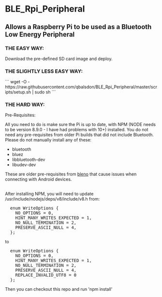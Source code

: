 # BLE_Rpi_Peripheral
<h2>Allows a Raspberry Pi to be used as a Bluetooth Low Energy Peripheral</h2>
<h3>THE EASY WAY:</h3>
Download the pre-defined SD card image and deploy.

<h3>THE SLIGHTLY LESS EASY WAY:</h3>
```
wget -O - https://raw.githubusercontent.com/qbalsdon/BLE_Rpi_Peripheral/master/scripts/setup.sh | sudo sh
```

<h3>THE HARD WAY:</h3>
Pre-Requisites:


All you need to do is make sure the Pi is up to date, with NPM (NODE needs to be version 8.9.0 - I have had problems with 10+) installed. You do not need any pre-requisites from older Pi builds that did not include Bluetooth. Please do not manually install any of these: 

<ul>
<li>bluetooth</li><li>bluez</li><li>libbluetooth-dev</li><li>libudev-dev</li>
</ul>
These are older pre-requisites from <a href="https://github.com/sandeepmistry/bleno">bleno</a> that cause issues when connecting with Android devices.<br/><br/>

After installing NPM, you will need to update /usr/include/nodejs/deps/v8/include/v8.h from:

<div class="highlight highlight-source-c"><pre>  <span class="pl-k">enum</span> WriteOptions {
    NO_OPTIONS = <span class="pl-c1">0</span>,
    HINT_MANY_WRITES_EXPECTED = <span class="pl-c1">1</span>,
    NO_NULL_TERMINATION = <span class="pl-c1">2</span>,
    PRESERVE_ASCII_NULL = <span class="pl-c1">4</span>,
  };</pre></div>

<p>to</p>

<div class="highlight highlight-source-c"><pre>  <span class="pl-k">enum</span> WriteOptions {
    NO_OPTIONS = <span class="pl-c1">0</span>,
    HINT_MANY_WRITES_EXPECTED = <span class="pl-c1">1</span>,
    NO_NULL_TERMINATION = <span class="pl-c1">2</span>,
    PRESERVE_ASCII_NULL = <span class="pl-c1">4</span>,
    REPLACE_INVALID_UTF8 = <span class="pl-c1">0</span>
  };</pre></div>

Then you can checkout this repo and run 'npm install'
